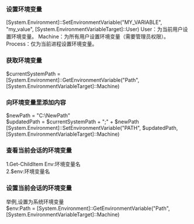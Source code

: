 ### 设置环境变量
[System.Environment]::SetEnvironmentVariable("MY_VARIABLE", "my_value", [System.EnvironmentVariableTarget]::User)
User：为当前用户设置环境变量。
Machine：为所有用户设置环境变量（需要管理员权限）。
Process：仅为当前进程设置环境变量。
### 获取环境变量
$currentSystemPath = [System.Environment]::GetEnvironmentVariable("Path", [System.EnvironmentVariableTarget]::Machine)

### 向环境变量里添加内容
\$newPath = "C:\NewPath"\
$updatedPath = $currentSystemPath + ";" + $newPath
[System.Environment]::SetEnvironmentVariable("PATH", $updatedPath, [System.EnvironmentVariableTarget]::Machine)

### 查看当前会话的环境变量
1.Get-ChildItem Env:环境变量名\
2.$env:环境变量名

### 设置当前会话的环境变量
举例,设置为系统环境变量\
$env:Path = [System.Environment]::GetEnvironmentVariable("Path", [System.EnvironmentVariableTarget]::Machine)

